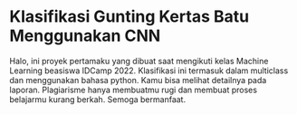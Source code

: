 # Klasifikasi Gunting Kertas Batu Menggunakan CNN

Halo, ini proyek pertamaku yang dibuat saat mengikuti kelas Machine Learning beasiswa IDCamp 2022. Klasifikasi ini termasuk dalam multiclass dan menggunakan bahasa python. Kamu bisa melihat detailnya pada laporan. Plagiarisme hanya membuatmu rugi dan membuat proses belajarmu kurang berkah. Semoga bermanfaat.
